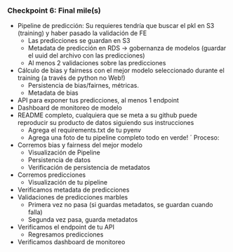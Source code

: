 ### Checkpoint 6: Final mile(s)

+ Pipeline de predicción: Su requieres tendría que buscar el pkl en S3 (training) y haber pasado la validación de FE
  + Las predicciones se guardan en S3
  + Metadata de predicción en RDS -> gobernanza de modelos (guardar el uuid del archivo con las predicciones)
  + Al menos 2 validaciones sobre las predicciones
+ Cálculo de bias y fairness con el mejor modelo seleccionado durante el training (a través de python no Web!)
  + Persistencia de bias/fairnes, métricas.
  + Metadata de bias
+ API para exponer tus predicciones, al menos 1 endpoint
+ Dashboard de monitoreo de modelo
+ README completo, cualquiera que se meta a su github puede reproducir su producto de datos siguiendo sus
instrucciones
  + Agrega el requirements.txt de tu pyenv
  + Agrega una foto de tu pipeline completo todo en verde!
´
Proceso:
+ Corremos bias y fairness del mejor modelo
  + Visualización de Pipeline
  + Persistencia de datos
  + Verificación de persistencia de metadatos
+ Corremos predicciones
  + Visualización de tu pipeline
+ Verificamos metadata de predicciones
+ Validaciones de predicciones marbles
  + Primera vez no pasa (si guardas metadatos, se guardan cuando falla)
  + Segunda vez pasa, guarda metadatos
+ Verificamos el endpoint de tu API
  + Regresamos predicciones
+ Verificamos dashboard de monitoreo
